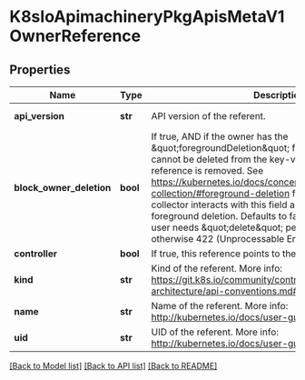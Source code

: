 # K8sIoApimachineryPkgApisMetaV1OwnerReference

## Properties
Name | Type | Description | Notes
------------ | ------------- | ------------- | -------------
**api_version** | **str** | API version of the referent. | [default to '']
**block_owner_deletion** | **bool** | If true, AND if the owner has the \&quot;foregroundDeletion\&quot; finalizer, then the owner cannot be deleted from the key-value store until this reference is removed. See https://kubernetes.io/docs/concepts/architecture/garbage-collection/#foreground-deletion for how the garbage collector interacts with this field and enforces the foreground deletion. Defaults to false. To set this field, a user needs \&quot;delete\&quot; permission of the owner, otherwise 422 (Unprocessable Entity) will be returned. | [optional] 
**controller** | **bool** | If true, this reference points to the managing controller. | [optional] 
**kind** | **str** | Kind of the referent. More info: https://git.k8s.io/community/contributors/devel/sig-architecture/api-conventions.md#types-kinds | [default to '']
**name** | **str** | Name of the referent. More info: http://kubernetes.io/docs/user-guide/identifiers#names | [default to '']
**uid** | **str** | UID of the referent. More info: http://kubernetes.io/docs/user-guide/identifiers#uids | [default to '']

[[Back to Model list]](../README.md#documentation-for-models) [[Back to API list]](../README.md#documentation-for-api-endpoints) [[Back to README]](../README.md)


